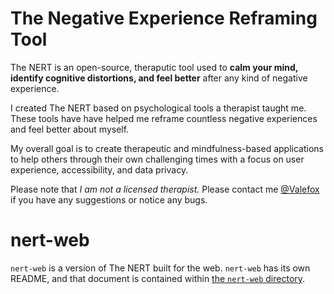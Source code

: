 # The Negative Experience Reframing Tool
The NERT is an open-source, theraputic tool used to **calm your mind, identify cognitive distortions, and feel better** after any kind of negative experience.

I created The NERT based on psychological tools a therapist taught me. These tools have have helped me reframe countless negative experiences and feel better about myself.

My overall goal is to create therapeutic and mindfulness-based applications to help others through their own challenging times with a focus on user experience, accessibility, and data privacy.

Please note that _I am not a licensed therapist._ Please contact me [@Valefox](https://twitter.com/valefox) if you have any suggestions or notice any bugs. 

# nert-web
`nert-web` is a version of The NERT built for the web. `nert-web` has its own README, and that document is contained within [the `nert-web` directory](./nert-web). 
